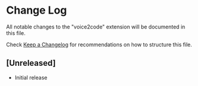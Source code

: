 # Change Log

All notable changes to the "voice2code" extension will be documented in this file.

Check [Keep a Changelog](http://keepachangelog.com/) for recommendations on how to structure this file.

## [Unreleased]

- Initial release